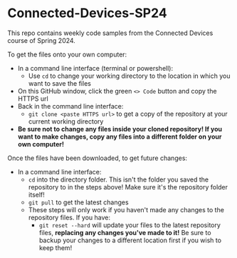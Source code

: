 # Connected-Devices-SP24

This repo contains weekly code samples from the Connected Devices course of Spring 2024. 

To get the files onto your own computer:
- In a command line interface (terminal or powershell):
  - Use ```cd``` to change your working directory to the location in which you want to save the files
- On this GitHub window, click the green ```<> Code``` button and copy the HTTPS url
- Back in the command line interface:
  - ```git clone <paste HTTPS url>``` to get a copy of the repository at your current working directory
- __Be sure not to change any files inside your cloned repository! If you want to make changes, copy any files into a different folder on your own computer!__

Once the files have been downloaded, to get future changes:
- In a command line interface:
  - ```cd``` into the directory folder. This isn't the folder you saved the repository to in the steps above! Make sure it's the repository folder itself!
  - ```git pull``` to get the latest changes
  - These steps will only work if you haven't made any changes to the repository files. If you have:
    - ```git reset --hard``` will update your files to the latest repository files, __replacing any changes you've made to it!__ Be sure to backup your changes to a different location first if you wish to keep them!
